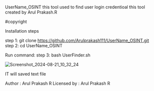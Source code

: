 UserName_OSINT this tool used to find user login credentioal 
this tool created by Arul Prakash.R

#copyright





Installation steps

step 1: git clone https://github.com/Arulprakash111/UserName_OSINT.git
step 2: cd UserName_OSINT

Run command:
step 3: bash UserFinder.sh

![Screenshot_2024-08-21_10_32_24](https://github.com/user-attachments/assets/5f40aaf3-07d9-4b17-b87b-b597c5aed575)







IT will saved text file



Author : Arul Prakash R
Licensed by : Arul Prakash R
